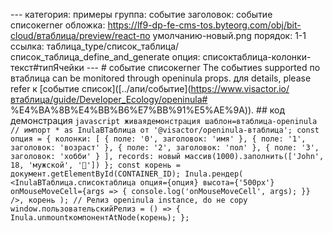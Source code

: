 --- категория: примеры группа: событие заголовок: событие списокerner обложка: https://lf9-dp-fe-cms-tos.byteorg.com/obj/bit-cloud/втаблица/preview/react-по умолчанию-новый.png порядок: 1-1 ссылка: таблица_type/список_таблица/список_таблица_define_and_generate опция: списоктаблица-колонки-текст#типЯчейки --- # событие списокerner The событиеs supported по втаблица can be monitored through openinula props. для details, please refer к [событие список]([../апи/событие](https://www.visactor.io/втаблица/guide/Developer_Ecology/openinula# %E4%BA%8B%E4%BB%B6%E7%BB%91%E5%AE%9A)). ## код демонстрация ```javascript живаядемонстрация шаблон=втаблица-openinula // импорт * as InulaВТаблица от '@visactor/openinula-втаблица'; const опция = { колонки: [ { поле: '0', заголовок: 'имя' }, { поле: '1', заголовок: 'возраст' }, { поле: '2', заголовок: 'пол' }, { поле: '3', заголовок: 'хобби' } ], records: новый массив(1000).заполнить(['John', 18, 'мужской', '🏀']) }; const корень = документ.getElementById(CONTAINER_ID); Inula.рендер( <InulaВТаблица.списоктаблица опция={опция} высота={'500px'} onMouseMoveCell={args => { console.log('onMouseMoveCell', args); }} />, корень ); // Релиз openinula instance, do не copy window.пользовательскийРелиз = () => { Inula.unmountкомпонентAtNode(корень); }; ``` 